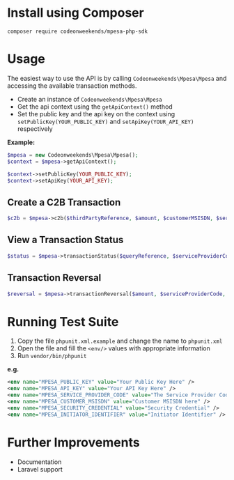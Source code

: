 # Install using Composer
```composer require codeonweekends/mpesa-php-sdk```

# Usage
The easiest way to use the API is by calling ``Codeonweekends\Mpesa\Mpesa`` and accessing
the available transaction methods.

- Create an instance of ``Codeonweekends\Mpesa\Mpesa``
- Get the api context using the ``getApiContext()`` method
- Set the public key and the api key on the context using ``setPublicKey(YOUR_PUBLIC_KEY)`` and ``setApiKey(YOUR_API_KEY)`` respectively

<b>Example:</b>
```php
$mpesa = new Codeonweekends\Mpesa\Mpesa();
$context = $mpesa->getApiContext();

$context->setPublicKey(YOUR_PUBLIC_KEY);
$context->setApiKey(YOUR_API_KEY);
```


## Create a C2B Transaction

```php
$c2b = $mpesa->c2b($thirdPartyReference, $amount, $customerMSISDN, $serviceProviderCode, $transactionReference);
```

## View a Transaction Status

```php
$status = $mpesa->transactionStatus($queryReference, $serviceProviderCode, $securityCredential, $initiatorIdentifier);
```

## Transaction Reversal

```php
$reversal = $mpesa->transactionReversal($amount, $serviceProviderCode, $transactionID, $securityCredential, $initiatorIdentifier);
```

# Running Test Suite

1. Copy the file `phpunit.xml.example` and change the name to `phpunit.xml`
2. Open the file and fill the ``<env/>`` values with appropriate information
3. Run ```vendor/bin/phpunit```

<b>e.g.</b>
```xml
<env name="MPESA_PUBLIC_KEY" value="Your Public Key Here" />
<env name="MPESA_API_KEY" value="Your API Key Here" />
<env name="MPESA_SERVICE_PROVIDER_CODE" value="The Service Provider Code Here" />
<env name="MPESA_CUSTOMER_MSISDN" value="Customer MSISDN here" />
<env name="MPESA_SECURITY_CREDENTIAL" value="Security Credential" />
<env name="MPESA_INITIATOR_IDENTIFIER" value="Initiator Identifier" />
```

# Further Improvements

* Documentation
* Laravel support